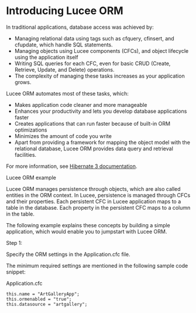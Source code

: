 # Introducing Lucee ORM

In traditional applications, database access was achieved by:

* Managing relational data using tags such as cfquery, cfinsert, and cfupdate, which handle SQL statements.
* Managing objects using Lucee components (CFCs), and object lifecycle using the application itself
* Writing SQL queries for each CFC, even for basic CRUD (Create, Retrieve, Update, and Delete) operations.
* The complexity of managing these tasks increases as your application grows.


Lucee ORM automates most of these tasks, which:

* Makes application code cleaner and more manageable
* Enhances your productivity and lets you develop database applications faster
* Creates applications that can run faster because of built-in ORM optimizations
* Minimizes the amount of code you write
* Apart from providing a framework for mapping the object model with the relational database, Lucee ORM provides data query and retrieval facilities.

For more information, see [Hibernate 3 documentation](https://docs.jboss.org/hibernate/orm/3.3/reference/en/html/).

Lucee ORM example

Lucee ORM manages persistence through objects, which are also called entities in the ORM context. In Lucee, persistence is managed through CFCs and their properties. Each persistent CFC in Lucee application maps to a table in the database. Each property in the persistent CFC maps to a column in the table.

The following example explains these concepts by building a simple application, which would enable you to jumpstart with Lucee ORM.

Step 1:

Specify the ORM settings in the Application.cfc file.

The minimum required settings are mentioned in the following sample code snippet:

Application.cfc

```
this.name = "ArtGalleryApp"; 
this.ormenabled = "true";
this.datasource = "artgallery";
```